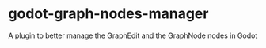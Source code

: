 # godot-graph-nodes-manager
A plugin to better manage the GraphEdit and the GraphNode nodes in Godot
